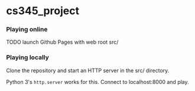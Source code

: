 # cs345_project

### Playing online

TODO launch Github Pages with web root src/

### Playing locally

Clone the repository and start an HTTP server in the src/ directory.

Python 3's `http.server` works for this. Connect to localhost:8000 and play.
